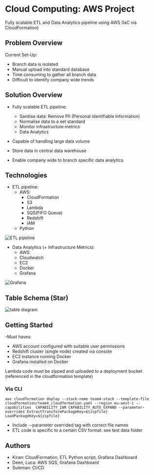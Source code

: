 # Cloud Computing: AWS Project
Fully scalable ETL and Data Analytics  pipeline using AWS (IaC via CloudFormation)

## Problem Overview

Current Set-Up:
- Branch data is isolated 
- Manual upload into standard database
- Time consuming to gather all branch data
- Difficult to identify company wide trends


## Solution Overview

- Fully scalable ETL pipeline:

    - Sanitise data: Remove PII (Personal Identifiable Information)
    - Normalise data to a set standard
    - Monitor infrastructure metrics
    - Data Analytics

- Capable of handling large data volume

- Store data in central data warehouse

- Enable company wide to branch specific data analytics


## Technologies

- ETL pipeline:
    - AWS:
        - CloudFormation
        - S3
        - Lambda
        - SQS(FIFO Queue)
        - Redshift
        - IAM
    - Python

![ETL pipeline](https://user-images.githubusercontent.com/114569343/218149477-b014fe41-3819-41a3-859a-61ff083a6048.PNG)

- Data Analytics (+ Infrastructure Metrics):
    - AWS:
     - Cloudwatch
     - EC2
    - Docker
    - Grafana

![Grafana](https://user-images.githubusercontent.com/114569343/218149462-99298b32-cde1-45b8-82a1-1df1c98bf015.PNG)

## Table Schema (Star)
![table diagram](https://user-images.githubusercontent.com/114569343/218154126-92365df6-0f50-445f-bb0d-4a568b791674.PNG)

## Getting Started

-Must haves:
 - AWS account configured with suitable user permissions
 - Redshift cluster (single node) created via console
 - EC2 instance running Docker
 - Grafana installed on Docker

Lambda code must be zipped and uploaded to a deployment bucket (referenced in the cloudformation template)

### Via CLI
```
aws cloudformation deploy --stack-name team4-stack --template-file cloudformation/team4_cloudformation.yaml --region eu-west-1 --capabilities  CAPABILITY_IAM CAPABILITY_AUTO_EXPAND --parameter-overrides ExtractTransformPackageKey=${zipfile} LoadPackageKey=${zipfile}

```
- Include --parameter overrided tag with correct file names 
- ETL code is specific to a certain CSV format: see test data folder

## Authors
- Kiran: CloudFormation, ETL Python script, Grafana Dashboard
- Deen, Luca: AWS SQS, Grafana Dashboard
- Suleman: CI/CD 
